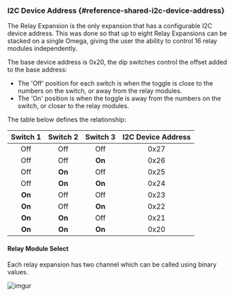 ### I2C Device Address {#reference-shared-i2c-device-address}
The Relay Expansion is the only expansion that has a configurable I2C device address. This was done so that up to eight Relay Expansions can be stacked on a single Omega, giving the user the ability to control 16 relay modules independently.

The base device address is 0x20, the dip switches control the offset added to the base address:

 * The 'Off' position for each switch is when the toggle is close to the numbers on the switch, or away from the relay modules.
 * The 'On' position is when the toggle is away from the numbers on the switch, or closer to the relay modules.

The table below defines the relationship:

|  Switch 1  |  Switch 2  |  Switch 3  |  I2C Device Address  |
|:----------:|:----------:|:----------:|:--------------------:|
|    Off     |    Off     |     Off    |         0x27         |
|    Off     |    Off     |   **On**   |         0x26         |
|    Off     |  **On**    |     Off    |         0x25         |
|    Off     |  **On**    |   **On**   |         0x24         |
|  **On**    |    Off     |     Off    |         0x23         |
|  **On**    |    Off     |   **On**   |         0x22         |
|  **On**    |  **On**    |     Off    |         0x21         |
|  **On**    |  **On**    |   **On**   |         0x20         |

#### Relay Module Select

Each relay expansion has two channel which can be called using binary values.

<!-- TODO: IMAGE reupload this to github -->

![imgur](https://i.imgur.com/Wk6Z9lW.png)
